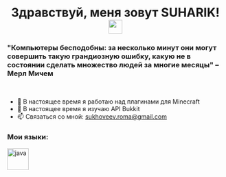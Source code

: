 <h1 align="center">Здравствуй, меня зовут SUHARIK! <img src="https://github.com/blackcater/blackcater/raw/main/images/Hi.gif" height="32"/></h1>
<h3>"Компьютеры бесподобны: за несколько минут они могут совершить такую грандиозную ошибку, какую не в состоянии сделать множество людей за многие месяцы" – Мерл Мичем</h3>
<p><br></p>

- 🔭 В настоящее время я работаю над плагинами для Minecraft
- 🌱 В настоящее время я изучаю API Bukkit
- 📫 Связаться со мной: sukhoveev.roma@gmail.com

### Мои языки:
<p align="left">
<img src="https://github.com/SUHARIKRomka/SUHARIKRomka/blob/main/resources/JavaLogo.png" alt="java" height="50"/>

